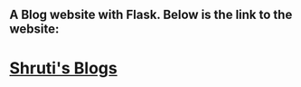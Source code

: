 
## A Blog website with Flask. Below is the link to the website:

# [Shruti's Blogs](https://shruti-blog.herokuapp.com/)
